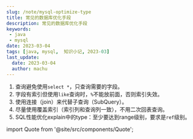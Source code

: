 ```yaml
---
slug: /note/mysql-optimize-type
title: 常见的数据库优化手段
description: 常见的数据库优化手段
keywords:
 - java
 - mysql
date: 2023-03-04
tags: [java, mysql,  知识小记, 2023-03]
last_update:
  date: 2023-03-04
  author: machu
---
```


1. 查询避免使用`select *`，只查询需要的字段。
2. 字段有索引但使用`like`查询时，`%`不能放前面，否则索引失效。
3. 使用连接（join）来代替子查询（SubQuery）。
4. 尽量使用覆盖索引（索引列和查询列一致），不用二次回表查询。
5. SQL性能优化explain中的type：至少要达到range级别，要求是`ref`级别。

import Quote from '@site/src/components/Quote';

> <Quote></Quote>
